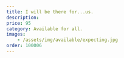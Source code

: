 ```yaml
---
title: I will be there for...us.
description: 
price: 95
category: Available for all.
images: 
    - /assets/img/available/expecting.jpg
order: 100006
---
```

